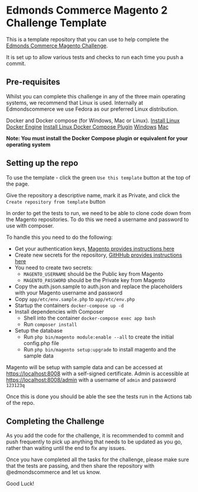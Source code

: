 # Edmonds Commerce Magento 2 Challenge Template

This is a template repository that you can use to help complete the [Edmonds Commerce Magento
Challenge](https://www.edmondscommerce.co.uk/handbook/Platforms/Magento-2/Challenge/Magento-2-Challenge/).

It is set up to allow various tests and checks to run each time you push a commit.

## Pre-requisites

Whilst you can complete this challenge in any of the three main operating systems, we recommend that Linux is used.
Internally at Edmondscommerce we use Fedora as our preferred Linux distribution.

Docker and Docker compose (for Windows, Mac or Linux).
[Install Linux Docker Engine](https://docs.docker.com/engine/install/)
[Install Linux Docker Compose Plugin](https://docs.docker.com/compose/install/linux/)
[Windows](https://docs.docker.com/desktop/install/windows-install/)
[Mac](https://docs.docker.com/desktop/install/mac-install/)

**Note: You must install the Docker Compose plugin or equivalent for your operating system**

## Setting up the repo

To use the template - click the green `Use this template` button at the top of the page.

Give the repository a descriptive name, mark it as Private, and click the `Create repository from template` button

In order to get the tests to run, we need to be able to clone code down from the Magento repositories. To do this we
need a username and password to use with composer.

To handle this you need to do the following:

* Get your authentication keys, [Magento provides instructions
  here](https://devdocs.magento.com/guides/v2.4/install-gde/prereq/connect-auth.html)
* Create new secrets for the repository, [GitHHub provides instructions
  here](https://docs.github.com/en/actions/security-guides/encrypted-secrets#creating-encrypted-secrets-for-a-repository)
* You need to create two secrets:
    - `MAGENTO_USERNAME` should be the Public key from Magento
    - `MAGENTO_PASSWORD` should be the Private key from Magento
* Copy the auth.json.sample to auth.json and replace the placeholders with your Magento username and password
* Copy `app/etc/env.sample.php` to `app/etc/env.php`
* Startup the containers `docker-compose up -d`
* Install dependencies with Composer
    - Shell into the container `docker-compose exec app bash`
    - Run `composer install`
* Setup the database
    - Run `php bin/magento module:enable --all` to create the initial config.php file
    - Run `php bin/magento setup:upgrade` to install magento and the sample data

Magento will be setup with sample data and can be accessed at [https://localhost:8008]() with a self-signed certificate.
Admin is accessible at [https://localhost:8008/admin]() with a username of `admin` and password `123123q`

Once this is done you should be able the see the tests run in the Actions tab of the repo.

## Completing the Challenge

As you add the code for the challenge, it is recommended to commit and push frequently to pick up anything that needs to
be updated as you go, rather than waiting until the end to fix any issues.

Once you have completed all the tasks for the challenge, please make sure that the tests are passing, and then share the
repository with @edmondscommerce and let us know.

Good Luck!
